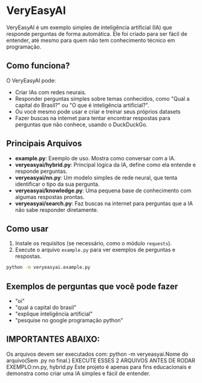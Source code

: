 # VeryEasyAI

VeryEasyAI é um exemplo simples de inteligência artificial (IA) que responde perguntas de forma automática. Ele foi criado para ser fácil de entender, até mesmo para quem não tem conhecimento técnico em programação.

## Como funciona?

O VeryEasyAI pode:
- Criar IAs com redes neurais.
- Responder perguntas simples sobre temas conhecidos, como "Qual a capital do Brasil?" ou "O que é inteligência artificial?".
- Ou você mesmo pode usar e criar e treinar seus próprios datasets
- Fazer buscas na internet para tentar encontrar respostas para perguntas que não conhece, usando o DuckDuckGo.

## Principais Arquivos

- **example.py**: Exemplo de uso. Mostra como conversar com a IA.
- **veryeasyai/hybrid.py**: Principal lógica da IA, define como ela entende e responde perguntas.
- **veryeasyai/nn.py**: Um modelo simples de rede neural, que tenta identificar o tipo da sua pergunta.
- **veryeasyai/knowledge.py**: Uma pequena base de conhecimento com algumas respostas prontas.
- **veryeasyai/search.py**: Faz buscas na internet para perguntas que a IA não sabe responder diretamente.

## Como usar

1. Instale os requisitos (se necessário, como o módulo `requests`).
2. Execute o arquivo `example.py` para ver exemplos de perguntas e respostas.

```bash
python -m veryeasyai.example.py
```

## Exemplos de perguntas que você pode fazer

- "oi"
- "qual a capital do brasil"
- "explique inteligência artificial"
- "pesquise no google programação python"

## IMPORTANTES ABAIXO:
Os arquivos devem ser executados com: python -m veryeasyai.Nome do arquivo(Sem .py no final.)
EXECUTE ESSES 2 ARQUIVOS ANTES DE RODAR EXEMPLO:nn.py,  hybrid.py
Este projeto é apenas para fins educacionais e demonstra como criar uma IA simples e fácil de entender.
